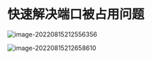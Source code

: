 # 快速解决端口被占用问题

![image-20220815212556356](E:\Typora笔记\.assets\image-20220815212556356.png)

![image-20220815212658610](E:\Typora笔记\.assets\image-20220815212658610.png)